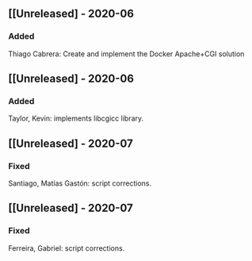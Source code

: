 ## [[Unreleased] - 2020-06
### Added
Thiago Cabrera: Create and implement the Docker Apache+CGI solution

## [[Unreleased] - 2020-06
### Added
Taylor, Kevin: implements libcgicc library.

## [[Unreleased] - 2020-07
### Fixed
Santiago, Matías Gastón: script corrections.

## [[Unreleased] - 2020-07
### Fixed
Ferreira, Gabriel: script corrections.